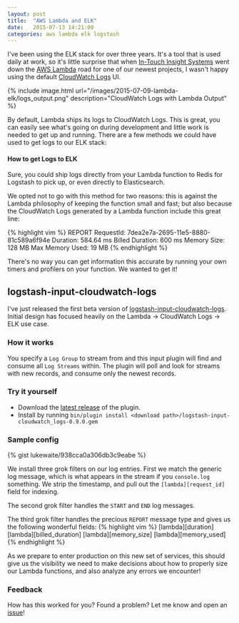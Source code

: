 ```yaml
---
layout: post
title:  "AWS Lambda and ELK"
date:   2015-07-13 14:21:00
categories: aws lambda elk logstash
---
```


I've been using the ELK stack for over three years. It's a tool that is used daily at work, so it's little surprise that
when [In-Touch Insight Systems][intouch] went down the [AWS Lambda][lambda] road for one of our newest projects, I wasn't happy
using the default [CloudWatch Logs][cloudwatch_logs] UI. 

{% include image.html url="/images/2015-07-09-lambda-elk/logs_output.png" description="CloudWatch Logs with Lambda Output" %}

<!--more-->

By default, Lambda ships its logs to CloudWatch Logs. This is great, you can easily see what's going on during development
and little work is needed to get up and running. There are a few methods we could have used to get logs to our ELK stack:

#### How to get Logs to ELK
Sure, you could ship logs directly from your Lambda function to Redis for Logstash to pick up, or even directly to
Elasticsearch.

We opted not to go with this method for two reasons: this is against the Lambda philosophy of keeping the function small 
and fast; but also because the CloudWatch Logs generated by a Lambda function include this great line:

{% highlight vim %}
REPORT RequestId: 7dea2e7a-2695-11e5-8880-81c589a6f94e	Duration: 584.64 ms	Billed Duration: 600 ms Memory Size: 128 MB	Max Memory Used: 19 MB
{% endhighlight %}

There's no way you can get information this accurate by running your own timers and profilers on your function. We
wanted to get it!

## logstash-input-cloudwatch-logs
I've just released the first beta version of [logstash-input-cloudwatch-logs][cwl_plugin]. Initial design has focused
heavily on the Lambda -> CloudWatch Logs -> ELK use case. 

### How it works
You specify a `Log Group` to stream from and this input plugin will find and consume all `Log Streams` within. The plugin
will poll and look for streams with new records, and consume only the newest records.

### Try it yourself
* Download the [latest release][releases] of the plugin.
* Install by running `bin/plugin install <download path>/logstash-input-cloudwatch_logs-0.9.0.gem`

### Sample config
{% gist lukewaite/938cca0a306db3c9eabe %}

We install three grok filters on our log entries. First we match the generic log message, which is what appears in the
stream if you `console.log` something. We strip the timestamp, and pull out the `[lambda][request_id]` field for indexing.

The second grok filter handles the `START` and `END` log messages.

The third grok filter handles the precious `REPORT` message type and gives us the following wonderful fields:
{% highlight vim %}
[lambda][duration]
[lambda][billed_duration]
[lambda][memory_size]
[lambda][memory_used]
{% endhighlight %}

As we prepare to enter production on this new set of services, this should give us the visibility we need to make decisions
about how to properly size our Lambda functions, and also analyze any errors we encounter!

### Feedback
How has this worked for you? Found a problem? Let me know and open an [issue][issues]!

[intouch]:         http://www.intouchinsight.com
[lambda]:          http://aws.amazon.com/lambda
[cloudwatch_logs]: https://aws.amazon.com/blogs/aws/cloudwatch-log-service/
[cwl_plugin]:      https://github.com/lukewaite/logstash-input-cloudwatch-logs
[releases]:        https://github.com/lukewaite/logstash-input-cloudwatch-logs/releases
[issues]:          https://github.com/lukewaite/logstash-input-cloudwatch-logs/issues
